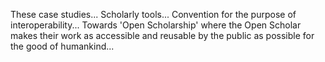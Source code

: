 These case studies...
Scholarly tools...
Convention for the purpose of interoperability...
Towards 'Open Scholarship' where the Open Scholar makes their work as accessible and reusable by the public as possible for the good of humankind...